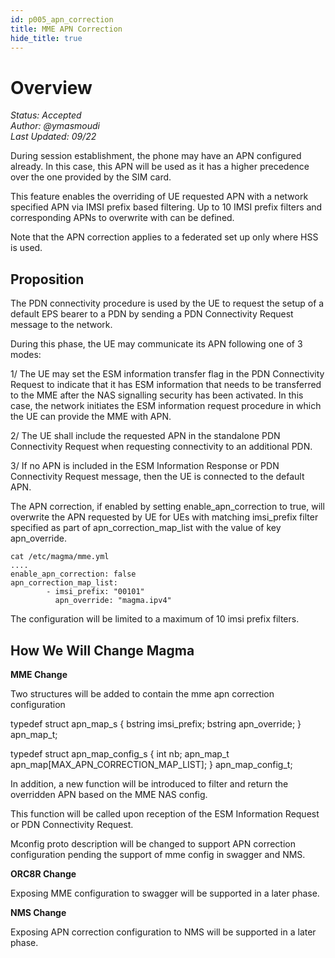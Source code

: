 ```yaml
---
id: p005_apn_correction
title: MME APN Correction 
hide_title: true
---
```


# Overview

*Status: Accepted*\
*Author: @ymasmoudi*\
*Last Updated: 09/22*


During session establishment, the phone may have an APN configured already.
In this case, this APN will be used as it has a higher precedence over the
one provided by the SIM card.

This feature enables the overriding of UE requested APN with a network
specified APN via IMSI prefix based filtering. Up to 10 IMSI prefix filters
and corresponding APNs to overwrite with can be defined.

Note that the APN correction applies to a federated set up only where HSS
is used.

## Proposition

The PDN connectivity procedure is used by the UE to request the setup of a
default EPS bearer to a PDN by sending a PDN Connectivity Request message to
the network.

During this phase, the UE may communicate its APN following one of 3 modes:

1/ The UE may set the ESM information transfer flag in the PDN Connectivity
Request to indicate that it has ESM information that needs to be transferred
to the MME after the NAS signalling security has been activated.
In this case, the network initiates the ESM information request procedure in
which the UE can provide the MME with APN.

2/ The UE shall include the requested APN in the standalone PDN Connectivity
Request when requesting connectivity to an additional PDN.

3/ If no APN is included in the ESM Information Response or PDN Connectivity
Request message, then the UE is connected to the default APN.

The APN correction, if enabled by setting enable_apn_correction to true, will
overwrite the APN requested by UE for UEs with matching imsi_prefix filter
specified as part of apn_correction_map_list with the value of key apn_override.


```
cat /etc/magma/mme.yml
....
enable_apn_correction: false
apn_correction_map_list:
        - imsi_prefix: "00101"
          apn_override: "magma.ipv4"
```

The configuration will be limited to a maximum of 10 imsi prefix filters.


## How We Will Change Magma

**MME Change**

Two structures will be added to contain the mme apn correction configuration    

typedef struct apn_map_s {
  bstring imsi_prefix;
  bstring apn_override;
} apn_map_t;

typedef struct apn_map_config_s {
  int nb;
  apn_map_t apn_map[MAX_APN_CORRECTION_MAP_LIST];
} apn_map_config_t;


In addition, a new function will be introduced to filter and return the overridden
APN based on the MME NAS config.

This function will be called upon reception of the ESM Information Request or PDN
Connectivity Request.

Mconfig proto description will be changed to support APN correction configuration
pending the support of mme config in swagger and NMS.

**ORC8R Change**

Exposing MME configuration to swagger will be supported in a later phase.

**NMS Change**

Exposing APN correction configuration to NMS will be supported in a later phase.

